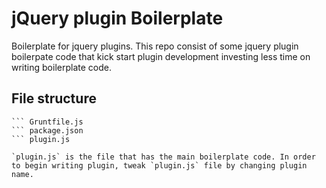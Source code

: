# jQuery plugin Boilerplate

Boilerplate for jquery plugins. This repo consist of some jquery plugin boilerpate code that kick start plugin development investing less time on writing boilerplate code.

## File structure

``` .jshint
``` Gruntfile.js
``` package.json
``` plugin.js

`plugin.js` is the file that has the main boilerplate code. In order to begin writing plugin, tweak `plugin.js` file by changing plugin name.

